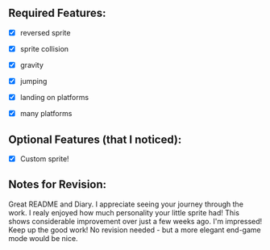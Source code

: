 
## Required Features:

* [x] reversed sprite
* [x] sprite collision
* [x] gravity
* [x] jumping 
* [x] landing on platforms
* [x] many platforms


## Optional Features (that I noticed):

* [x] Custom sprite!

## Notes for Revision:

Great README and Diary.  I appreciate seeing your journey through the work. I realy enjoyed how much personality your little sprite had!  This shows considerable improvement over just a few weeks ago.  I'm impressed!  Keep up the good work!  No revision needed - but a more elegant end-game mode would be nice.


